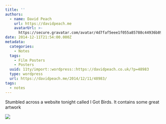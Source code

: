 ```yaml
---
title: ''
authors:
  - name: David Peach
    url: https://davidpeach.me
    avatarUrl: >-
      https://secure.gravatar.com/avatar/4d7faf5eee1f055a85788c44936b8995eaab6dfb004e7854ec747ccb272e91ee?s=96&d=mm&r=g
date: 2014-12-11T21:54:00.000Z
metadata:
  categories:
    - Notes
  tags:
    - Film Posters
    - Posters
  uuid: 11ty/import::wordpress::https://davidpeach.co.uk/?p=48983
  type: wordpress
  url: https://davidpeach.me/2014/12/11/48983/
tags:
  - notes
---
```

Stumbled across a website tonight called I Got Birds. It contains some great artwork

[![](/assets/543161992026939393-B4my9CvCMAA-dVZbesqvVKHQ.jpg)](/assets/543161992026939393-B4my9CvCMAA-dVZbesqvVKHQ.jpg)
